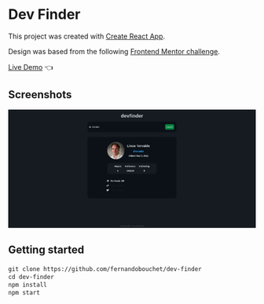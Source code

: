# Dev Finder

This project was created with [Create React App](https://github.com/facebook/create-react-app).

Design was based from the following [Frontend Mentor challenge](https://www.frontendmentor.io/challenges/github-user-search-app-Q09YOgaH6).


[Live Demo](https://fernandobouchet.github.io/dev-finder/) :point_left:


## Screenshots

![App Screenshot](https://github.com/fernandobouchet/dev-finder/blob/main/dev-finder_preview.jpg?raw=true)


## Getting started

```
git clone https://github.com/fernandobouchet/dev-finder
cd dev-finder
npm install
npm start
```
